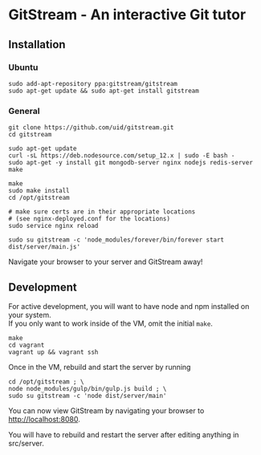 # GitStream - An interactive Git tutor

## Installation

### Ubuntu

```
sudo add-apt-repository ppa:gitstream/gitstream
sudo apt-get update && sudo apt-get install gitstream
```

### General

```
git clone https://github.com/uid/gitstream.git
cd gitstream
```

```
sudo apt-get update
curl -sL https://deb.nodesource.com/setup_12.x | sudo -E bash -
sudo apt-get -y install git mongodb-server nginx nodejs redis-server make
```

```
make
sudo make install
cd /opt/gitstream
```

```
# make sure certs are in their appropriate locations
# (see nginx-deployed.conf for the locations)
sudo service nginx reload
```

```
sudo su gitstream -c 'node_modules/forever/bin/forever start dist/server/main.js'
```

Navigate your browser to your server and GitStream away!

## Development

For active development, you will want to have node and npm installed on your system.  
If you only want to work inside of the VM, omit the initial `make`.

```
make
cd vagrant
vagrant up && vagrant ssh
```

Once in the VM, rebuild and start the server by running

```
cd /opt/gitstream ; \
node node_modules/gulp/bin/gulp.js build ; \
sudo su gitstream -c 'node dist/server/main'
```

You can now view GitStream by navigating your browser to [http://localhost:8080](http://localhost:8080).

You will have to rebuild and restart the server after editing anything in src/server.
